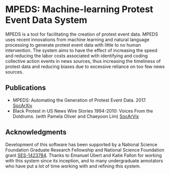 # MPEDS: Machine-learning Protest Event Data System 

MPEDS is a tool for facilitating the creation of protest event data. MPEDS uses recent innovations from machine learning and natural language processing to generate protest event data with little to no human intervention. The system aims to have the effect of increasing the speed and reducing the labor costs associated with identifying and coding collective action events in news sources, thus increasing the timeliness of protest data and reducing biases due to excessive reliance on too few news sources.

## Publications

- MPEDS: Automating the Generation of Protest Event Data. 2017. [SocArXiv](https://osf.io/preprints/socarxiv/xuqmv)
- Black Protest in US News Wire Stories 1994-2010: Voices From the Doldrums. (with Pamela Oliver and Chaeyoon Lim) [SocArVix](https://osf.io/preprints/socarxiv/nw78x)

## Acknowledgments

Development of this software has been supported by a National Science Foundation Graduate Research Fellowship and National Science Foundation grant [SES-1423784](http://www.nsf.gov/awardsearch/showAward?AWD_ID=1423784). Thanks to Emanuel Ubert and Katie Fallon for working with this system since its inception, and to many undergraduate annotators who have put a lot of time working with and refining this system.
